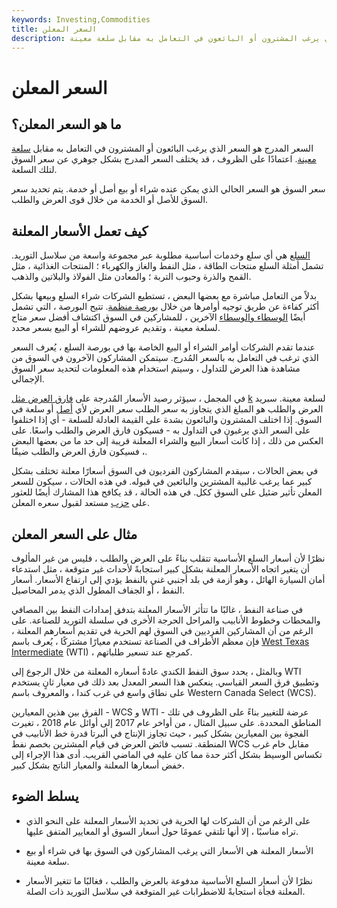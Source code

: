 ```yaml
---
keywords: Investing,Commodities
title: السعر المعلن
description: يستخدم السعر المعلن لوصف السعر الذي يرغب المشترون أو البائعون في التعامل به مقابل سلعة معينة.
---
```


# السعر المعلن
## ما هو السعر المعلن؟

السعر المدرج هو السعر الذي يرغب البائعون أو المشترون في التعامل به مقابل [سلعة معينة](/commodity). اعتمادًا على الظروف ، قد يختلف السعر المدرج بشكل جوهري عن سعر السوق لتلك السلعة.

سعر السوق هو السعر الحالي الذي يمكن عنده شراء أو بيع أصل أو خدمة. يتم تحديد سعر السوق للأصل أو الخدمة من خلال قوى العرض والطلب.

## كيف تعمل الأسعار المعلنة

[السلع](/commodity) هي أي سلع وخدمات أساسية مطلوبة عبر مجموعة واسعة من سلاسل التوريد. تشمل أمثلة السلع منتجات الطاقة ، مثل النفط والغاز والكهرباء ؛ المنتجات الغذائية ، مثل القمح والذرة وحبوب التربة ؛ والمعادن مثل الفولاذ والبلاتين والذهب.

بدلاً من التعامل مباشرة مع بعضها البعض ، تستطيع الشركات شراء السلع وبيعها بشكل أكثر كفاءة عن طريق توجيه أوامرها من خلال [بورصة منظمة](/exchange). تتيح البورصة ، التي تشمل أيضًا [الوسطاء والوسطاء](/broker) الآخرين ، للمشاركين في السوق اكتشاف أفضل سعر متاح لسلعة معينة ، وتقديم عروضهم للشراء أو البيع بسعر محدد.

عندما تقدم الشركات أوامر الشراء أو البيع الخاصة بها في بورصة السلع ، يُعرف السعر الذي ترغب في التعامل به بالسعر المُدرج. سيتمكن المشاركون الآخرون في السوق من مشاهدة هذا العرض للتداول ، وسيتم استخدام هذه المعلومات لتحديد سعر السوق الإجمالي.

في المجمل ، سيؤثر رصيد الأسعار المُدرجة على [فارق العرض مثل](/bid-askspread) [k](/bid-askspread) لسلعة معينة. سبريد العرض والطلب هو المبلغ الذي يتجاوز به سعر الطلب سعر العرض لأي [أصل](/asset) أو سلعة في السوق. إذا اختلف المشترون والبائعون بشدة على القيمة العادلة للسلعة - أي إذا اختلفوا على السعر الذي يرغبون في التداول به - فسيكون فارق العرض والطلب واسعًا. على العكس من ذلك ، إذا كانت أسعار البيع والشراء المعلنة قريبة إلى حد ما من بعضها البعض ، فسيكون فارق العرض والطلب ضيقًا.

في بعض الحالات ، سيقدم المشاركون الفرديون في السوق أسعارًا معلنة تختلف بشكل كبير عما يرغب غالبية المشترين والبائعين في قبوله. في هذه الحالات ، سيكون للسعر المعلن تأثير ضئيل على السوق ككل. في هذه الحالة ، قد يكافح هذا المشارك أيضًا للعثور على [حزب](/counterparty) مستعد لقبول سعره المعلن.

## مثال على السعر المعلن

نظرًا لأن أسعار السلع الأساسية تتقلب بناءً على العرض والطلب ، فليس من غير المألوف أن يتغير اتجاه الأسعار المعلنة بشكل كبير استجابةً لأحداث غير متوقعة ، مثل استدعاء أمان السيارة الهائل ، وهو أزمة في بلد أجنبي غني بالنفط يؤدي إلى ارتفاع الأسعار. أسعار النفط ، أو الجفاف المطول الذي يدمر المحاصيل.

في صناعة النفط ، غالبًا ما تتأثر الأسعار المعلنة بتدفق إمدادات النفط بين المصافي والمحطات وخطوط الأنابيب والمراحل الحرجة الأخرى في سلسلة التوريد للصناعة. على الرغم من أن المشاركين الفرديين في السوق لهم الحرية في تقديم أسعارهم المعلنة ، فإن معظم الأطراف في الصناعة تستخدم معيارًا مشتركًا ، يُعرف باسم [West Texas Intermediate](/wti) (WTI) ، كمرجع عند تسعير طلباتهم.

وبالمثل ، يحدد سوق النفط الكندي عادةً أسعاره المعلنة من خلال الرجوع إلى WTI وتطبيق فرق السعر القياسي. ينعكس هذا السعر المعدل بعد ذلك في معيار ثانٍ يستخدم على نطاق واسع في غرب كندا ، والمعروف باسم Western Canada Select (WCS).

الفرق بين هذين المعيارين - WCS و WTI - عرضة للتغيير بناءً على الظروف في تلك المناطق المحددة. على سبيل المثال ، من أواخر عام 2017 إلى أوائل عام 2018 ، تغيرت الفجوة بين المعيارين بشكل كبير ، حيث تجاوز الإنتاج في ألبرتا قدرة خط الأنابيب في المنطقة. تسبب فائض العرض في قيام المشترين بخصم نفط WCS مقابل خام غرب تكساس الوسيط بشكل أكثر حدة مما كان عليه في الماضي القريب. أدى هذا الإجراء إلى خفض أسعارها المعلنة والمعيار الناتج بشكل كبير.

## يسلط الضوء

- على الرغم من أن الشركات لها الحرية في تحديد الأسعار المعلنة على النحو الذي تراه مناسبًا ، إلا أنها تلتقي عمومًا حول أسعار السوق أو المعايير المتفق عليها.

- الأسعار المعلنة هي الأسعار التي يرغب المشاركون في السوق بها في شراء أو بيع سلعة معينة.

- نظرًا لأن أسعار السلع الأساسية مدفوعة بالعرض والطلب ، فغالبًا ما تتغير الأسعار المعلنة فجأة استجابةً للاضطرابات غير المتوقعة في سلاسل التوريد ذات الصلة.

